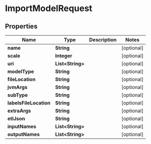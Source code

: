

# ImportModelRequest

## Properties

Name | Type | Description | Notes
------------ | ------------- | ------------- | -------------
**name** | **String** |  |  [optional]
**scale** | **Integer** |  |  [optional]
**uri** | **List&lt;String&gt;** |  |  [optional]
**modelType** | **String** |  |  [optional]
**fileLocation** | **String** |  |  [optional]
**jvmArgs** | **String** |  |  [optional]
**subType** | **String** |  |  [optional]
**labelsFileLocation** | **String** |  |  [optional]
**extraArgs** | **String** |  |  [optional]
**etlJson** | **String** |  |  [optional]
**inputNames** | **List&lt;String&gt;** |  |  [optional]
**outputNames** | **List&lt;String&gt;** |  |  [optional]



